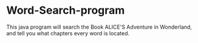 # Word-Search-program
This java program will search the Book ALICE'S Adventure in Wonderland, and tell you what chapters every word is located.
